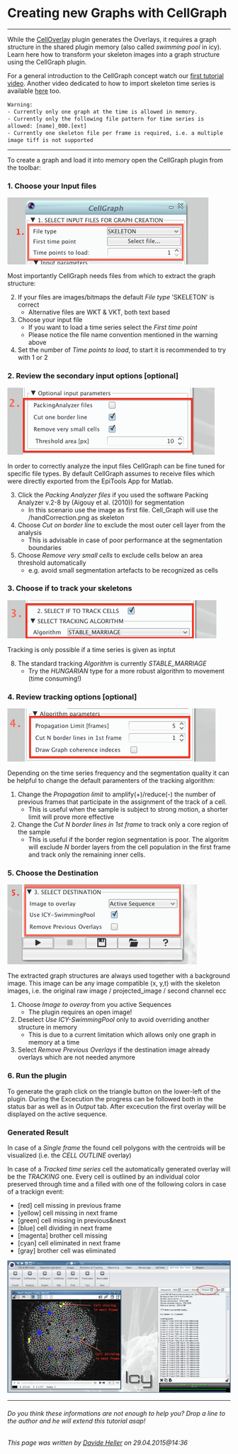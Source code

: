 # Creating new Graphs with CellGraph
---------------------------------------

While the [CellOverlay](../01_CellOverlay) plugin generates the Overlays, it requires a graph structure in the shared plugin memory (also called _swimming pool_ in icy). Learn here how to transform your skeleton images into a graph structure using the CellGraph plugin.

For a general introduction to the CellGraph concept watch our [first tutorial video](https://www.dropbox.com/s/ahgcnho6mjit0z9/02_CellGraph_concept.mov?dl=0). Another video dedicated to how to import skeleton time series is available [here](https://www.dropbox.com/s/m1um7hdl26h5iqi/04_CellOverlay_introduction_area.mov?dl=0) too.


	Warning: 
	- Currently only one graph at the time is allowed in memory.
	- Currently only the following file pattern for time series is allowed: [name]_000.[ext]
	- Currently one skeleton file per frame is required, i.e. a multiple image tiff is not supported
	
--- 

To create a graph and load it into memory open the CellGraph plugin from the toolbar: 

### 1. Choose your Input files

![Export an ovlerlay](../../Images/icy/CellGraph/CG_1.png)

Most importantly CellGraph needs files from which to extract the graph structure:

2. If your files are images/bitmaps the default _File type_ 'SKELETON' is correct
    * Alternative files are WKT & VKT, both text based
3. Choose your input file
	* If you want to load a time series select the _First time point_
    * Please notice the file name convention mentioned in the warning above
4. Set the number of _Time points to load_, to start it is recommended to try with 1 or 2

### 2. Review the secondary input options [optional]

![Export an ovlerlay](../../Images/icy/CellGraph/CG_2.png)

In order to correctly analyze the input files CellGraph can be fine tuned for specific file types. By default CellGraph assumes to receive files which were directly exported from the EpiTools App for Matlab.

3. Click the _Packing Analyzer files_ if you used the software Packing Analyzer v.2-8 by (Aigouy et al. (2010)) for segmentation
	* In this scenario use the image as first file. Cell_Graph will use the /handCorrection.png as skeleton
4. Choose _Cut on border line_ to exclude the most outer cell layer from the analysis
	* This is advisable in case of poor performance at the segmentation boundaries
7. Choose _Remove very small cells_ to exclude cells below an area threshold automatically
	* e.g. avoid small segmentation artefacts to be recognized as cells

### 3. Choose if to track your skeletons

![Export an ovlerlay](../../Images/icy/CellGraph/CG_3.png)

Tracking is only possible if a time series is given as inptut

8. The standard tracking _Algorithm_ is currently _STABLE_MARRIAGE_
	* Try the _HUNGARIAN_ type for a more robust algorithm to movement (time consuming!)
	
### 4. Review tracking options [optional]

![Export an overlay](../../Images/icy/CellGraph/CG_4.png)

Depending on the time series frequency and the segmentation quality it can be helpful to change the default paramenters of the tracking algorithm:

1. Change the _Propagation limit_ to amplify(+)/reduce(-) the number of previous frames that participate in the assignment of the track of a cell.
	* This is useful when the sample is subject to strong motion, a shorter limit will prove more effective
2. Change the _Cut N border lines in 1st frame_ to track only a core region of the sample
	* This is useful if the border region segmentation is poor. The algoritm will exclude _N_ border layers from the cell population in the first frame and track only the remaining inner cells.

### 5. Choose the Destination

![Export an overlay](../../Images/icy/CellGraph/CG_5.png)

The extracted graph structures are always used together with a background image. This image can be any image compatible (x, y,t) with the skeleton images, i.e. the original raw image / projected_image / second channel ecc

1. Choose _Image to overay_ from you active Sequences
	* The plugin requires an open image!
2. Deselect _Use ICY-SwimmingPool_ only to avoid overriding another structure in memory
	* This is due to a current limitation which allows only one graph in memory at a time
3. Select _Remove Previous Overlays_ if the destination image already overlays which are not needed anymore

### 6. Run the plugin

To generate the graph click on the triangle button on the lower-left of the plugin. During the Excecution the progress can be followed both in the status bar as well as in _Output_ tab. After excecution the first overlay will be displayed on the active sequence.

### Generated Result

In case of a _Single frame_ the found cell polygons with the centroids will be visualized (i.e. the _CELL OUTLINE_ overlay)

In case of a _Tracked time series_ cell the automatically generated overlay will be the _TRACKING_ one. Every cell is outlined by an individual color preserved through time and a filled with one of the following colors in case of a trackign event:

* [red] cell missing in previous frame
* [yellow] cell missing in next frame
* [green] cell missing in previous&next
* [blue] cell dividing in next frame
* [magenta] brother cell missing
* [cyan] cell eliminated in next frame
* [gray] brother cell was eliminated

![CellGraph output](../../Images/icy/CellGraph/CG_6.png)

---------------------------------------

######  Do you think these informations are not enough to help you? Drop a line to the author and he will extend this tutorial asap!

###### This page was written by [Davide Heller](mailto:davide.heller@imls.uzh.ch) on 29.04.2015@14:36


<script type="text/javascript" src="http://imls-bg-jira.uzh.ch:8080/s/dec35b3786a7548dc4b26192f22b864e-T/en_USbjk9py/64014/4/1.4.24/_/download/batch/com.atlassian.jira.collector.plugin.jira-issue-collector-plugin:issuecollector/com.atlassian.jira.collector.plugin.jira-issue-collector-plugin:issuecollector.js?locale=en-US&collectorId=dab092eb"></script>

<script>
  (function(i,s,o,g,r,a,m){i['GoogleAnalyticsObject']=r;i[r]=i[r]||function(){
  (i[r].q=i[r].q||[]).push(arguments)},i[r].l=1*new Date();a=s.createElement(o),
  m=s.getElementsByTagName(o)[0];a.async=1;a.src=g;m.parentNode.insertBefore(a,m)
  })(window,document,'script','//www.google-analytics.com/analytics.js','ga');

  ga('create', 'UA-55332946-1', 'auto');
  ga('send', 'pageview');

</script>
